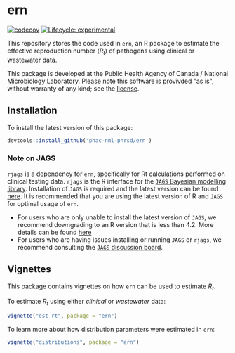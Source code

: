 # ern

<!-- badges: start -->

[![codecov](https://codecov.io/gh/phac-nml-phrsd/ern/branch/main/graph/badge.svg?token=SWXENVF9T4)](https://codecov.io/gh/phac-nml-phrsd/ern) [![Lifecycle: experimental](https://img.shields.io/badge/lifecycle-experimental-orange.svg)](https://lifecycle.r-lib.org/articles/stages.html#experimental)

<!-- badges: end -->

This repository stores the code used in `ern`, an R package to estimate the effective reproduction number ($R_t$) of pathogens using clinical or wastewater data.

This package is developed at the Public Health Agency of Canada / National Microbiology Laboratory. Please note this software is provivded "as is", without warranty of any kind; see the [license](LICENSE).

## Installation

To install the latest version of this package:

```r
devtools::install_github('phac-nml-phrsd/ern')
```

### Note on JAGS

`rjags` is a dependency for `ern`, specifically for Rt calculations performed on clinical testing data. `rjags` is the R interface for the [`JAGS` Bayesian modelling library](https://mcmc-jags.sourceforge.io/). Installation of `JAGS` is required and the latest version can be found [here](https://sourceforge.net/projects/mcmc-jags/files/). It is recommended that you are using the latest version of R and `JAGS` for optimal usage of `ern`.

* For users who are only unable to install the latest version of `JAGS`, we recommend downgrading to an R version that is less than 4.2. More details can be found [here](https://martynplummer.wordpress.com/2022/04/12/windows-update-jags-4-3-1-is-released/)
* For users who are having issues installing or running `JAGS` or `rjags`, we recommend consulting the [`JAGS` discussion board](https://sourceforge.net/p/mcmc-jags/discussion/610037/). 

## Vignettes

This package contains vignettes on how `ern` can be used to estimate $R_t$. 

To estimate $R_t$ using either _clinical_ or _wastewater_ data:
```r
vignette("est-rt", package = "ern")
```

To learn more about how distribution parameters were estimated in `ern`:

```r
vignette("distributions", package = "ern")
```
